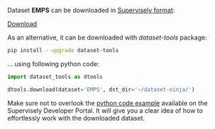 Dataset **EMPS** can be downloaded in [Supervisely format](https://developer.supervisely.com/api-references/supervisely-annotation-json-format):

 [Download](https://assets.supervisely.com/supervisely-supervisely-assets-public/teams_storage/E/p/OM/ywyyTfITqRj3uyCblZXH8zlB6qqG2iBbxNMWWoBU4MUF3yp5jqX8oysh8FXrAJ1d6ZmK74lvKmcgWc0qwerCgY2b7CrzUp6EJRxegDjbSI7zWD6Xq62NcGMLUr8T.tar)

As an alternative, it can be downloaded with *dataset-tools* package:
``` bash
pip install --upgrade dataset-tools
```

... using following python code:
``` python
import dataset_tools as dtools

dtools.download(dataset='EMPS', dst_dir='~/dataset-ninja/')
```
Make sure not to overlook the [python code example](https://developer.supervisely.com/getting-started/python-sdk-tutorials/iterate-over-a-local-project) available on the Supervisely Developer Portal. It will give you a clear idea of how to effortlessly work with the downloaded dataset.

